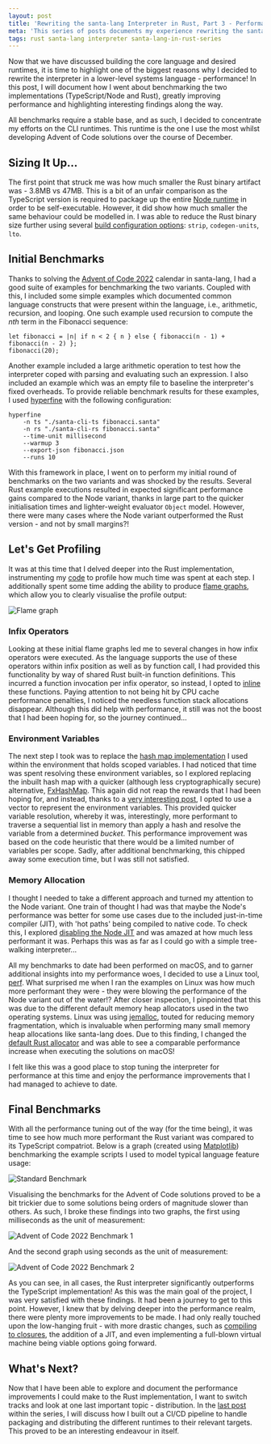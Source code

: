 ```yaml
---
layout: post
title: 'Rewriting the santa-lang Interpreter in Rust, Part 3 - Performance'
meta: 'This series of posts documents my experience rewriting the santa-lang interpreter in Rust. In this post, I delve into how I went about benchmarking the two implementations (TypeScript/Node and Rust), greatly improving performance and highlighting interesting findings along the way.'
tags: rust santa-lang interpreter santa-lang-in-rust-series
---
```


Now that we have discussed building the core language and desired runtimes, it is time to highlight one of the biggest reasons why I decided to rewrite the interpreter in a lower-level systems language - performance!
In this post, I will document how I went about benchmarking the two implementations (TypeScript/Node and Rust), greatly improving performance and highlighting interesting findings along the way.

<!--more-->

All benchmarks require a stable base, and as such, I decided to concentrate my efforts on the CLI runtimes.
This runtime is the one I use the most whilst developing Advent of Code solutions over the course of December.

## Sizing It Up...

The first point that struck me was how much smaller the Rust binary artifact was - 3.8MB vs 47MB.
This is a bit of an unfair comparison as the TypeScript version is required to package up the entire [Node runtime](https://www.npmjs.com/package/pkg) in order to be self-executable.
However, it did show how much smaller the same behaviour could be modelled in.
I was able to reduce the Rust binary size further using several [build configuration options](https://nnethercote.github.io/perf-book/build-configuration.html): `strip`, `codegen-units`, `lto`.

## Initial Benchmarks

Thanks to solving the [Advent of Code 2022](https://eddmann.com/posts/solving-the-advent-of-code-2022-calendar-using-my-own-programming-language-santa-lang/) calendar in santa-lang, I had a good suite of examples for benchmarking the two variants.
Coupled with this, I included some simple examples which documented common language constructs that were present within the language, i.e., arithmetic, recursion, and looping.
One such example used recursion to compute the _nth_ term in the Fibonacci sequence:

```
let fibonacci = |n| if n < 2 { n } else { fibonacci(n - 1) + fibonacci(n - 2) };
fibonacci(20);
```

Another example included a large arithmetic operation to test how the interpreter coped with parsing and evaluating such an expression.
I also included an example which was an empty file to baseline the interpreter's fixed overheads.
To provide reliable benchmark results for these examples, I used [hyperfine](https://github.com/sharkdp/hyperfine) with the following configuration:

```
hyperfine
    -n ts "./santa-cli-ts fibonacci.santa"
    -n rs "./santa-cli-rs fibonacci.santa"
    --time-unit millisecond
    --warmup 3
    --export-json fibonacci.json
    --runs 10
```

With this framework in place, I went on to perform my initial round of benchmarks on the two variants and was shocked by the results.
Several Rust example executions resulted in expected significant performance gains compared to the Node variant, thanks in large part to the quicker initialisation times and lighter-weight evaluator `Object` model.
However, there were many cases where the Node variant outperformed the Rust version - and not by small margins?!

## Let's Get Profiling

It was at this time that I delved deeper into the Rust implementation, instrumenting my [code](https://github.com/tikv/pprof-rs) to profile how much time was spent at each step.
I additionally spent some time adding the ability to produce [flame graphs](https://www.brendangregg.com/flamegraphs.html), which allow you to clearly visualise the profile output:

<img src="/uploads/rewriting-the-santa-lang-interpreter-in-rust/flamegraph.png" alt="Flame graph" />

### Infix Operators

Looking at these initial flame graphs led me to several changes in how infix operators were executed.
As the language supports the use of these operators within infix position as well as by function call, I had provided this functionality by way of shared Rust built-in function definitions.
This incurred a function invocation per infix operator, so instead, I opted to [inline](https://nnethercote.github.io/perf-book/inlining.html) these functions.
Paying attention to not being hit by CPU cache performance penalties, I noticed the needless function stack allocations disappear.
Although this did help with performance, it still was not the boost that I had been hoping for, so the journey continued...

### Environment Variables

The next step I took was to replace the [hash map implementation](https://nnethercote.github.io/perf-book/hashing.html) I used within the environment that holds scoped variables.
I had noticed that time was spent resolving these environment variables, so I explored replacing the inbuilt hash map with a quicker (although less cryptographically secure) alternative, [FxHashMap](https://github.com/cbreeden/fxhash).
This again did not reap the rewards that I had been hoping for, and instead, thanks to a [very interesting post](https://www.dannyvankooten.com/blog/2022/rewriting-interpreter-rust/), I opted to use a vector to represent the environment variables.
This provided quicker variable resolution, whereby it was, interestingly, more performant to traverse a sequential list in memory than apply a hash and resolve the variable from a determined _bucket_.
This performance improvement was based on the code heuristic that there would be a limited number of variables per scope.
Sadly, after additional benchmarking, this chipped away some execution time, but I was still not satisfied.

### Memory Allocation

I thought I needed to take a different approach and turned my attention to the Node variant.
One train of thought I had was that maybe the Node's performance was better for some use cases due to the included just-in-time compiler (JIT), with 'hot paths' being compiled to native code.
To check this, I explored [disabling the Node JIT](https://v8.dev/blog/jitless) and was amazed at how much less performant it was.
Perhaps this was as far as I could go with a simple tree-walking interpreter...

All my benchmarks to date had been performed on macOS, and to garner additional insights into my performance woes, I decided to use a Linux tool, [perf](https://perf.wiki.kernel.org/index.php/Main_Page).
What surprised me when I ran the examples on Linux was how much more performant they were - they were blowing the performance of the Node variant out of the water!?
After closer inspection, I pinpointed that this was due to the different default memory heap allocators used in the two operating systems.
Linux was using [jemalloc](https://jemalloc.net/), touted for reducing memory fragmentation, which is invaluable when performing many small memory heap allocations like santa-lang does.
Due to this finding, I changed the [default Rust allocator](https://crates.io/crates/tikv-jemallocator) and was able to see a comparable performance increase when executing the solutions on macOS!

I felt like this was a good place to stop tuning the interpreter for performance at this time and enjoy the performance improvements that I had managed to achieve to date.

## Final Benchmarks

With all the performance tuning out of the way (for the time being), it was time to see how much more performant the Rust variant was compared to its TypeScript compatriot.
Below is a graph (created using [Matplotlib](https://matplotlib.org/)) benchmarking the example scripts I used to model typical language feature usage:

<img src="/uploads/rewriting-the-santa-lang-interpreter-in-rust/standard-benchmark.png" alt="Standard Benchmark" />

Visualising the benchmarks for the Advent of Code solutions proved to be a bit trickier due to some solutions being orders of magnitude slower than others.
As such, I broke these findings into two graphs, the first using milliseconds as the unit of measurement:

<img src="/uploads/rewriting-the-santa-lang-interpreter-in-rust/aoc-2022-benchmark-1.png" alt="Advent of Code 2022 Benchmark 1" />

And the second graph using seconds as the unit of measurement:

<img src="/uploads/rewriting-the-santa-lang-interpreter-in-rust/aoc-2022-benchmark-2.png" alt="Advent of Code 2022 Benchmark 2" />

As you can see, in all cases, the Rust interpreter significantly outperforms the TypeScript implementation!
As this was the main goal of the project, I was very satisfied with these findings.
It had been a journey to get to this point.
However, I knew that by delving deeper into the performance realm, there were plenty more improvements to be made.
I had only really touched upon the low-hanging fruit - with more drastic changes, such as [compiling to closures](https://blog.cloudflare.com/building-fast-interpreters-in-rust/#dynamic-dispatch-and-closures-to-the-rescue), the addition of a JIT, and even implementing a full-blown virtual machine being viable options going forward.

## What's Next?

Now that I have been able to explore and document the performance improvements I could make to the Rust implementation, I want to switch tracks and look at one last important topic - distribution.
In the [last post](https://eddmann.com/posts/rewriting-the-santa-lang-interpreter-in-rust-part-4-distribution/) within the series, I will discuss how I built out a CI/CD pipeline to handle packaging and distributing the different runtimes to their relevant targets.
This proved to be an interesting endeavour in itself.
